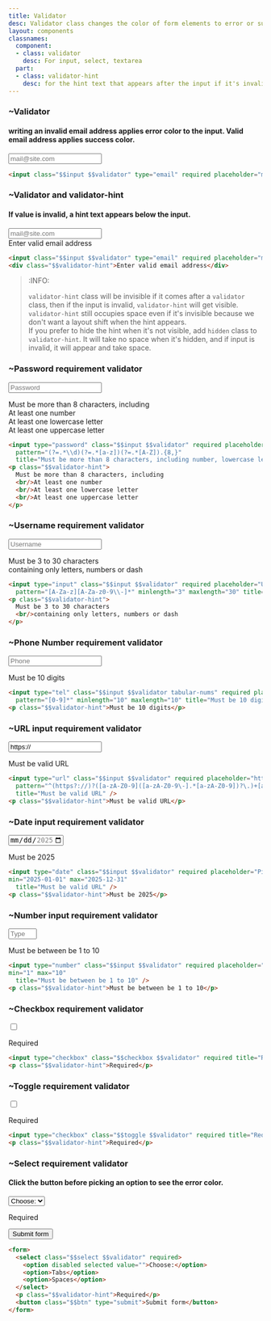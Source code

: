 ```yaml
---
title: Validator
desc: Validator class changes the color of form elements to error or success based on input's validation rules.
layout: components
classnames:
  component:
  - class: validator
    desc: For input, select, textarea
  part:
  - class: validator-hint
    desc: for the hint text that appears after the input if it's invalid
---
```


<script>
  import Component from "$components/Component.svelte"
  import Translate from "$components/Translate.svelte"
</script>

### ~Validator
#### writing an invalid email address applies error color to the input. Valid email address applies success color.

<form class="w-full max-w-xs">
  <input class="input validator" type="email" required placeholder="mail@site.com" autocomplete="false" />
</form>


```html
<input class="$$input $$validator" type="email" required placeholder="mail@site.com" />
```

### ~Validator and validator-hint
#### If value is invalid, a hint text appears below the input.

<form class="w-full max-w-xs">
  <input class="input validator" type="email" required placeholder="mail@site.com" autocomplete="false" />
  <div class="validator-hint">Enter valid email address</div>
</form>


```html
<input class="$$input $$validator" type="email" required placeholder="mail@site.com" />
<div class="$$validator-hint">Enter valid email address</div>
```

> :INFO:
>
> `validator-hint` class will be invisible if it comes after a `validator` class, then if the input is invalid, `validator-hint` will get visible.  
> `validator-hint` still occupies space even if it's invisible because we don't want a layout shift when the hint appears.  
> If you prefer to hide the hint when it's not visible, add `hidden` class to `validator-hint`. It will take no space when it's hidden, and if input is invalid, it will appear and take space.


### ~Password requirement validator

<form class="w-full max-w-xs">
  <input type="password" class="input validator" required placeholder="Password" minlength="8" pattern="(?=.*\d)(?=.*[a-z])(?=.*[A-Z]).&#123;8,}" title="Must be more than 8 characters, including number, lowercase letter, uppercase letter" />
  <p class="validator-hint">
    Must be more than 8 characters, including
    <br/>At least one number
    <br/>At least one lowercase letter
    <br/>At least one uppercase letter
  </p>
</form>


```html
<input type="password" class="$$input $$validator" required placeholder="Password" minlength="8" 
  pattern="(?=.*\\d)(?=.*[a-z])(?=.*[A-Z]).{8,}" 
  title="Must be more than 8 characters, including number, lowercase letter, uppercase letter" />
<p class="$$validator-hint">
  Must be more than 8 characters, including
  <br/>At least one number
  <br/>At least one lowercase letter
  <br/>At least one uppercase letter
</p>
```

### ~Username requirement validator
<form class="w-full max-w-xs">
  <input type="input" class="input validator" required placeholder="Username" pattern="[A-Za-z][A-Za-z0-9\-]*" minlength="3" maxlength="30" title="Only letters, numbers or dash" />
  <p class="validator-hint">
    Must be 3 to 30 characters
    <br/>containing only letters, numbers or dash
  </p>
</form>

```html
<input type="input" class="$$input $$validator" required placeholder="Username" 
  pattern="[A-Za-z][A-Za-z0-9\\-]*" minlength="3" maxlength="30" title="Only letters, numbers or dash" />
<p class="$$validator-hint">
  Must be 3 to 30 characters
  <br/>containing only letters, numbers or dash
</p>
```

### ~Phone Number requirement validator
<form class="w-full max-w-xs">
  <input type="tel" class="input validator tabular-nums" required placeholder="Phone" pattern="[0-9]*" minlength="10" maxlength="10" title="Must be 10 digits" />
  <p class="validator-hint">Must be 10 digits</p>
</form>

```html
<input type="tel" class="$$input $$validator tabular-nums" required placeholder="Phone" 
  pattern="[0-9]*" minlength="10" maxlength="10" title="Must be 10 digits" />
<p class="$$validator-hint">Must be 10 digits</p>
```

### ~URL input requirement validator
<form class="w-full max-w-xs">
  <input type="url" class="input validator" required placeholder="https://" value="https://" pattern="^(https?://)?([a-zA-Z0-9]([a-zA-Z0-9\-].*[a-zA-Z0-9])?\.)+[a-zA-Z].*$" title="Must be valid URL" />
  <p class="validator-hint">Must be valid URL</p>
</form>

```html
<input type="url" class="$$input $$validator" required placeholder="https://" value="https://"
  pattern="^(https?://)?([a-zA-Z0-9]([a-zA-Z0-9\-].*[a-zA-Z0-9])?\.)+[a-zA-Z].*$" 
  title="Must be valid URL" />
<p class="$$validator-hint">Must be valid URL</p>
```

### ~Date input requirement validator
<form class="w-full max-w-xs">
  <input type="date" class="input validator" required placeholder="Pick a date in 2025" 
  min="2025-01-01" max="2025-12-31" title="Must be valid URL" />
  <p class="validator-hint">Must be 2025</p>
</form>

```html
<input type="date" class="$$input $$validator" required placeholder="Pick a date in 2025" 
min="2025-01-01" max="2025-12-31"
  title="Must be valid URL" />
<p class="$$validator-hint">Must be 2025</p>
```

### ~Number input requirement validator
<form class="w-full max-w-xs">
  <input type="number" class="input validator" required placeholder="Type a number between 1 to 10" 
  min="1" max="10" title="Must be between be 1 to 10" />
  <p class="validator-hint">Must be between be 1 to 10</p>
</form>

```html
<input type="number" class="$$input $$validator" required placeholder="Type a number between 1 to 10" 
min="1" max="10"
  title="Must be between be 1 to 10" />
<p class="$$validator-hint">Must be between be 1 to 10</p>
```

### ~Checkbox requirement validator
<form>
  <input type="checkbox" class="checkbox validator" required title="Required" />
  <p class="validator-hint">Required</p>
</form>

```html
<input type="checkbox" class="$$checkbox $$validator" required title="Required" />
<p class="$$validator-hint">Required</p>
```

### ~Toggle requirement validator
<form>
  <input type="checkbox" class="toggle validator" required title="Required" />
  <p class="validator-hint">Required</p>
</form>

```html
<input type="checkbox" class="$$toggle $$validator" required title="Required" />
<p class="$$validator-hint">Required</p>
```

### ~Select requirement validator
#### Click the button before picking an option to see the error color.
<form class="w-full max-w-xs">
  <select class="select validator" required>
    <option disabled selected value="">Choose:</option>
    <option>Tabs</option>
    <option>Spaces</option>
  </select>
  <p class="validator-hint">Required</p>
  <button class="btn" type="submit">Submit form</button>
</form>

```html
<form>
  <select class="$$select $$validator" required>
    <option disabled selected value="">Choose:</option>
    <option>Tabs</option>
    <option>Spaces</option>
  </select>
  <p class="$$validator-hint">Required</p>
  <button class="$$btn" type="submit">Submit form</button>
</form>
```
